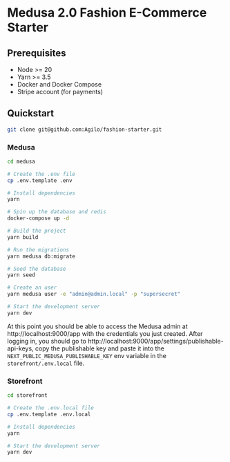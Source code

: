 # Medusa 2.0 Fashion E-Commerce Starter

## Prerequisites

- Node >= 20
- Yarn >= 3.5
- Docker and Docker Compose
- Stripe account (for payments)

## Quickstart

```bash
git clone git@github.com:Agilo/fashion-starter.git
```

### Medusa

```bash
cd medusa

# Create the .env file
cp .env.template .env

# Install dependencies
yarn

# Spin up the database and redis
docker-compose up -d

# Build the project
yarn build

# Run the migrations
yarn medusa db:migrate

# Seed the database
yarn seed

# Create an user
yarn medusa user -e "admin@admin.local" -p "supersecret"

# Start the development server
yarn dev
```

At this point you should be able to access the Medusa admin at http://localhost:9000/app with the credentials you just created. After logging in, you should go to http://localhost:9000/app/settings/publishable-api-keys, copy the publishable key and paste it into the `NEXT_PUBLIC_MEDUSA_PUBLISHABLE_KEY` env variable in the `storefront/.env.local` file.

### Storefront

```bash
cd storefront

# Create the .env.local file
cp .env.template .env.local

# Install dependencies
yarn

# Start the development server
yarn dev
```
